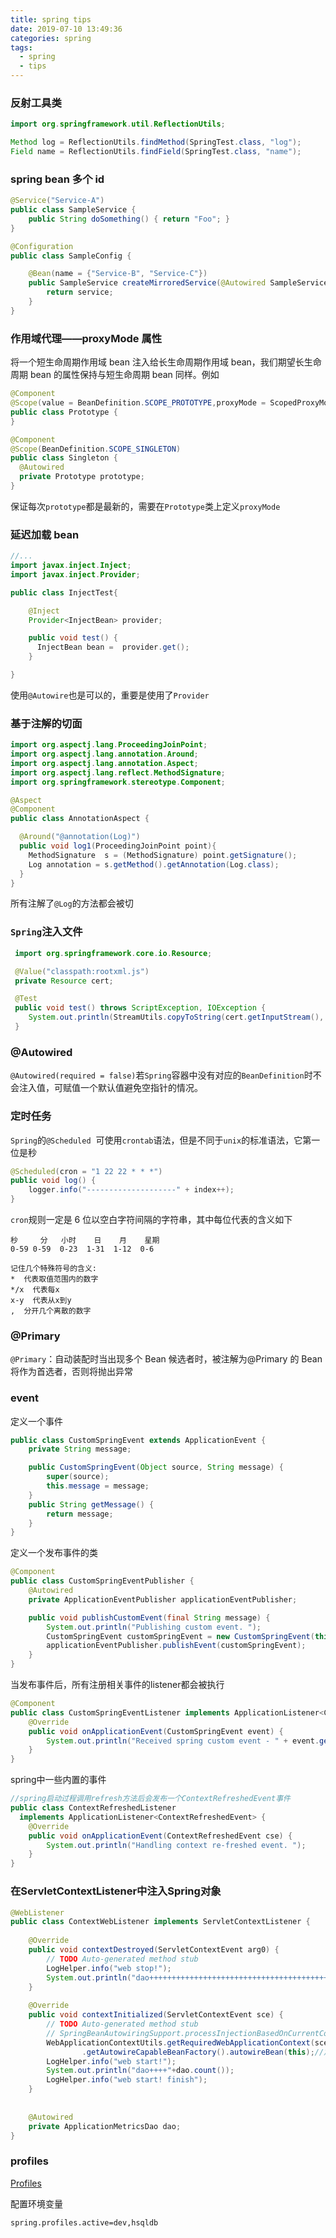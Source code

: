 ```yaml
---
title: spring tips
date: 2019-07-10 13:49:36
categories: spring
tags:
  - spring
  - tips
---
```


### 反射工具类

```java
import org.springframework.util.ReflectionUtils;

Method log = ReflectionUtils.findMethod(SpringTest.class, "log");
Field name = ReflectionUtils.findField(SpringTest.class, "name");
```
### spring bean 多个 id

```java
@Service("Service-A")
public class SampleService {
    public String doSomething() { return "Foo"; }
}

@Configuration
public class SampleConfig {

    @Bean(name = {"Service-B", "Service-C"})
    public SampleService createMirroredService(@Autowired SampleService service) {
        return service;
    }
}
```

### 作用域代理——proxyMode 属性

将一个短生命周期作用域 bean 注入给长生命周期作用域 bean，我们期望长生命周期 bean 的属性保持与短生命周期 bean 同样。例如

```java
@Component
@Scope(value = BeanDefinition.SCOPE_PROTOTYPE,proxyMode = ScopedProxyMode.TARGET_CLASS)
public class Prototype {
}

@Component
@Scope(BeanDefinition.SCOPE_SINGLETON)
public class Singleton {
  @Autowired
  private Prototype prototype;
}
```

保证每次`prototype`都是最新的，需要在`Prototype`类上定义`proxyMode`

### 延迟加载 bean

```java
//...
import javax.inject.Inject;
import javax.inject.Provider;

public class InjectTest{

    @Inject
    Provider<InjectBean> provider;

    public void test() {
      InjectBean bean =  provider.get();
    }

}
```

使用`@Autowire`也是可以的，重要是使用了`Provider`

### 基于注解的切面

```java
import org.aspectj.lang.ProceedingJoinPoint;
import org.aspectj.lang.annotation.Around;
import org.aspectj.lang.annotation.Aspect;
import org.aspectj.lang.reflect.MethodSignature;
import org.springframework.stereotype.Component;

@Aspect
@Component
public class AnnotationAspect {

  @Around("@annotation(Log)")
  public void log1(ProceedingJoinPoint point){
    MethodSignature  s = (MethodSignature) point.getSignature();
    Log annotation = s.getMethod().getAnnotation(Log.class);
  }
}
```

所有注解了`@Log`的方法都会被切

### `Spring`注入文件

```java
 import org.springframework.core.io.Resource;

 @Value("classpath:rootxml.js")
 private Resource cert;

 @Test
 public void test() throws ScriptException, IOException {
    System.out.println(StreamUtils.copyToString(cert.getInputStream(), StandardCharsets.UTF_8));
 }
```

### @Autowired

`@Autowired(required = false)`若`Spring`容器中没有对应的`BeanDefinition`时不会注入值，可赋值一个默认值避免空指针的情况。

### 定时任务

`Spring`的`@Scheduled`  可使用`crontab`语法，但是不同于`unix`的标准语法，它第一位是秒

```java
@Scheduled(cron = "1 22 22 * * *")
public void log() {
    logger.info("--------------------" + index++);
}
```

`cron`规则一定是 6 位以空白字符间隔的字符串，其中每位代表的含义如下

```shell
秒     分   小时    日    月    星期
0-59 0-59  0-23  1-31  1-12  0-6

记住几个特殊符号的含义:
*  代表取值范围内的数字
*/x  代表每x
x-y  代表从x到y
,  分开几个离散的数字
```

### @Primary

`@Primary`：自动装配时当出现多个 Bean 候选者时，被注解为@Primary 的 Bean 将作为首选者，否则将抛出异常

### event

定义一个事件

```java
public class CustomSpringEvent extends ApplicationEvent {
    private String message;

    public CustomSpringEvent(Object source, String message) {
        super(source);
        this.message = message;
    }
    public String getMessage() {
        return message;
    }
}
```

定义一个发布事件的类

```java
@Component
public class CustomSpringEventPublisher {
    @Autowired
    private ApplicationEventPublisher applicationEventPublisher;

    public void publishCustomEvent(final String message) {
        System.out.println("Publishing custom event. ");
        CustomSpringEvent customSpringEvent = new CustomSpringEvent(this, message);
        applicationEventPublisher.publishEvent(customSpringEvent);
    }
}
```

当发布事件后，所有注册相关事件的listener都会被执行

```java
@Component
public class CustomSpringEventListener implements ApplicationListener<CustomSpringEvent> {
    @Override
    public void onApplicationEvent(CustomSpringEvent event) {
        System.out.println("Received spring custom event - " + event.getMessage());
    }
}
```

spring中一些内置的事件

```java
//spring启动过程调用refresh方法后会发布一个ContextRefreshedEvent事件
public class ContextRefreshedListener 
  implements ApplicationListener<ContextRefreshedEvent> {
    @Override
    public void onApplicationEvent(ContextRefreshedEvent cse) {
        System.out.println("Handling context re-freshed event. ");
    }
}
```


###  在ServletContextListener中注入Spring对象

```java
@WebListener
public class ContextWebListener implements ServletContextListener {
 
    @Override
    public void contextDestroyed(ServletContextEvent arg0) {
        // TODO Auto-generated method stub
        LogHelper.info("web stop!");
        System.out.println("dao++++++++++++++++++++++++++++++++++++++++++++++++++++++++++++++++++++++++++++++++++++++++");
    }
 
    @Override
    public void contextInitialized(ServletContextEvent sce) {
        // TODO Auto-generated method stub
        // SpringBeanAutowiringSupport.processInjectionBasedOnCurrentContext(this);
        WebApplicationContextUtils.getRequiredWebApplicationContext(sce.getServletContext())
                .getAutowireCapableBeanFactory().autowireBean(this);//加上这一句
        LogHelper.info("web start!");
        System.out.println("dao++++"+dao.count());
        LogHelper.info("web start! finish");
    }
 
 
    @Autowired
    private ApplicationMetricsDao dao;
}
```


### profiles

[Profiles](https://docs.spring.io/spring-boot/docs/1.2.0.M1/reference/html/boot-features-profiles.html)


配置环境变量

```shell
spring.profiles.active=dev,hsqldb
```